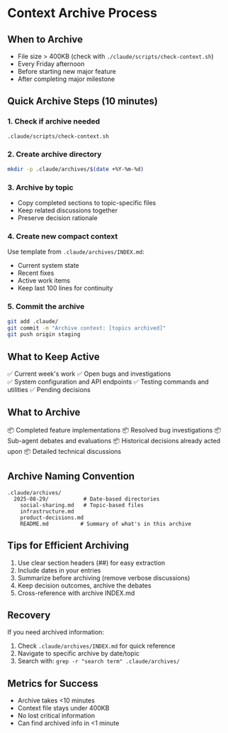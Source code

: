 # Context Archive Process

## When to Archive
- File size > 400KB (check with `./claude/scripts/check-context.sh`)
- Every Friday afternoon
- Before starting new major feature
- After completing major milestone

## Quick Archive Steps (10 minutes)

### 1. Check if archive needed
```bash
.claude/scripts/check-context.sh
```

### 2. Create archive directory
```bash
mkdir -p .claude/archives/$(date +%Y-%m-%d)
```

### 3. Archive by topic
- Copy completed sections to topic-specific files
- Keep related discussions together
- Preserve decision rationale

### 4. Create new compact context
Use template from `.claude/archives/INDEX.md`:
- Current system state
- Recent fixes
- Active work items
- Keep last 100 lines for continuity

### 5. Commit the archive
```bash
git add .claude/
git commit -m "Archive context: [topics archived]"
git push origin staging
```

## What to Keep Active
✅ Current week's work
✅ Open bugs and investigations  
✅ System configuration and API endpoints
✅ Testing commands and utilities
✅ Pending decisions

## What to Archive
📦 Completed feature implementations
📦 Resolved bug investigations
📦 Sub-agent debates and evaluations
📦 Historical decisions already acted upon
📦 Detailed technical discussions

## Archive Naming Convention
```
.claude/archives/
  2025-08-29/           # Date-based directories
    social-sharing.md   # Topic-based files
    infrastructure.md
    product-decisions.md
    README.md          # Summary of what's in this archive
```

## Tips for Efficient Archiving
1. Use clear section headers (##) for easy extraction
2. Include dates in your entries
3. Summarize before archiving (remove verbose discussions)
4. Keep decision outcomes, archive the debates
5. Cross-reference with archive INDEX.md

## Recovery
If you need archived information:
1. Check `.claude/archives/INDEX.md` for quick reference
2. Navigate to specific archive by date/topic
3. Search with: `grep -r "search term" .claude/archives/`

## Metrics for Success
- Archive takes <10 minutes
- Context file stays under 400KB
- No lost critical information
- Can find archived info in <1 minute